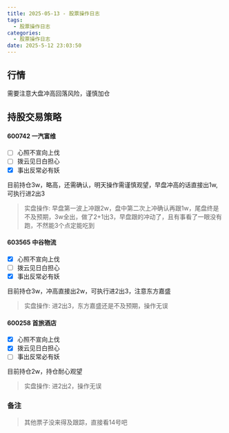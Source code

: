 ```yaml
---
title: 2025-05-13 - 股票操作日志
tags:
  - 股票操作日志
categories:
  - 股票操作日志
date: 2025-5-12 23:03:50
---
```


## 行情

需要注意大盘冲高回落风险，谨慎加仓

## 持股交易策略

#### 600742 一汽富维

- [ ] 心照不宣向上伐
- [ ] 拨云见日白担心
- [x] 事出反常必有妖

目前持仓3w，略高，还需确认，明天操作需谨慎观望，早盘冲高的话直接出1w, 可执行进2出3

> 实盘操作: 早盘第一波上冲跟2w，盘中第二次上冲确认再跟1w，尾盘终是不及预期，3w全出，做了2+1出3，早盘跟的冲动了，且有事看了一眼没有跑，不然能3个点定能吃到

#### 603565 中谷物流

- [x] 心照不宣向上伐
- [ ] 拨云见日白担心
- [x] 事出反常必有妖

目前持仓3w，冲高直接出2w，可执行进2出3，注意东方嘉盛

> 实盘操作: 进2出3，东方嘉盛还是不及预期，操作无误

#### 600258 首旅酒店

- [x] 心照不宣向上伐
- [x] 拨云见日白担心
- [ ] 事出反常必有妖

目前持仓2w，持仓耐心观望

> 实盘操作: 进2出2，操作无误

### 备注

> 其他票子没来得及跟踪，直接看14号吧
